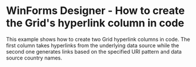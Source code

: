 # WinForms Designer - How to create the Grid's hyperlink column in code


This example shows how to create two Grid hyperlink columns in code. The first column takes hyperlinks from the underlying data source while the second one generates links based on the specified URI pattern and data source country names.

<br/>


